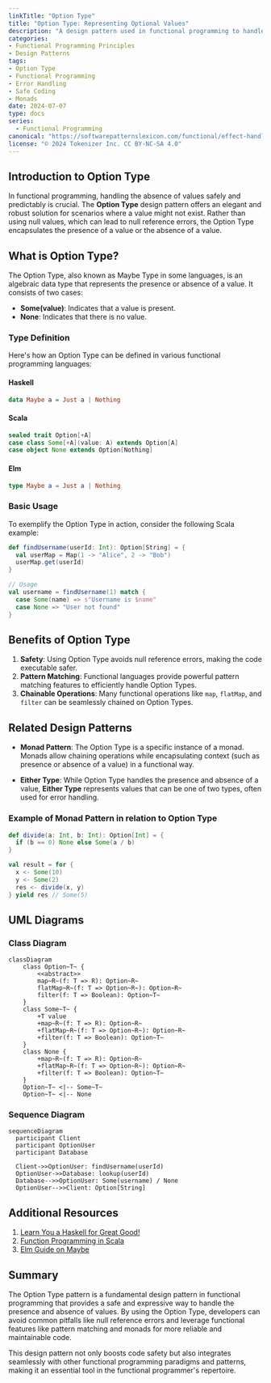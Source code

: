 ```yaml
---
linkTitle: "Option Type"
title: "Option Type: Representing Optional Values"
description: "A design pattern used in functional programming to handle cases where a value may or may not be present."
categories:
- Functional Programming Principles
- Design Patterns
tags:
- Option Type
- Functional Programming
- Error Handling
- Safe Coding
- Monads
date: 2024-07-07
type: docs
series:
  - Functional Programming
canonical: "https://softwarepatternslexicon.com/functional/effect-handling-patterns/error-handling/option-type"
license: "© 2024 Tokenizer Inc. CC BY-NC-SA 4.0"
---
```


## Introduction to Option Type

In functional programming, handling the absence of values safely and predictably is crucial. The **Option Type** design pattern offers an elegant and robust solution for scenarios where a value might not exist. Rather than using null values, which can lead to null reference errors, the Option Type encapsulates the presence of a value or the absence of a value.

## What is Option Type?

The Option Type, also known as Maybe Type in some languages, is an algebraic data type that represents the presence or absence of a value. It consists of two cases:
- **Some(value)**: Indicates that a value is present.
- **None**: Indicates that there is no value.

### Type Definition
Here's how an Option Type can be defined in various functional programming languages:

#### Haskell
```haskell
data Maybe a = Just a | Nothing
```

#### Scala
```scala
sealed trait Option[+A]
case class Some[+A](value: A) extends Option[A]
case object None extends Option[Nothing]
```

#### Elm
```elm
type Maybe a = Just a | Nothing
```

### Basic Usage
To exemplify the Option Type in action, consider the following Scala example:

```scala
def findUsername(userId: Int): Option[String] = {
  val userMap = Map(1 -> "Alice", 2 -> "Bob")
  userMap.get(userId)
}

// Usage
val username = findUsername(1) match {
  case Some(name) => s"Username is $name"
  case None => "User not found"
}
```

## Benefits of Option Type

1. **Safety**: Using Option Type avoids null reference errors, making the code executable safer.
2. **Pattern Matching**: Functional languages provide powerful pattern matching features to efficiently handle Option Types.
3. **Chainable Operations**: Many functional operations like `map`, `flatMap`, and `filter` can be seamlessly chained on Option Types.

## Related Design Patterns

- **Monad Pattern**: The Option Type is a specific instance of a monad. Monads allow chaining operations while encapsulating context (such as presence or absence of a value) in a functional way.
  
- **Either Type**: While Option Type handles the presence and absence of a value, **Either Type** represents values that can be one of two types, often used for error handling.

### Example of Monad Pattern in relation to Option Type

```scala
def divide(a: Int, b: Int): Option[Int] = {
  if (b == 0) None else Some(a / b)
}

val result = for {
  x <- Some(10)
  y <- Some(2)
  res <- divide(x, y)
} yield res // Some(5)
```

## UML Diagrams

### Class Diagram

```mermaid
classDiagram
    class Option~T~ {
        <<abstract>>
        map~R~(f: T => R): Option~R~
        flatMap~R~(f: T => Option~R~): Option~R~
        filter(f: T => Boolean): Option~T~
    }
    class Some~T~ {
        +T value
        +map~R~(f: T => R): Option~R~
        +flatMap~R~(f: T => Option~R~): Option~R~
        +filter(f: T => Boolean): Option~T~
    }
    class None {
        +map~R~(f: T => R): Option~R~
        +flatMap~R~(f: T => Option~R~): Option~R~
        +filter(f: T => Boolean): Option~T~
    }
    Option~T~ <|-- Some~T~
    Option~T~ <|-- None
```

### Sequence Diagram

```mermaid
sequenceDiagram
  participant Client
  participant OptionUser
  participant Database

  Client->>OptionUser: findUsername(userId)
  OptionUser->>Database: lookup(userId)
  Database-->>OptionUser: Some(username) / None
  OptionUser-->>Client: Option[String]
```

## Additional Resources

1. [Learn You a Haskell for Great Good!](http://learnyouahaskell.com/)
2. [Function Programming in Scala](https://www.manning.com/books/functional-programming-in-scala)
3. [Elm Guide on Maybe](https://guide.elm-lang.org/)

## Summary

The Option Type pattern is a fundamental design pattern in functional programming that provides a safe and expressive way to handle the presence and absence of values. By using the Option Type, developers can avoid common pitfalls like null reference errors and leverage functional features like pattern matching and monads for more reliable and maintainable code.

This design pattern not only boosts code safety but also integrates seamlessly with other functional programming paradigms and patterns, making it an essential tool in the functional programmer's repertoire.
